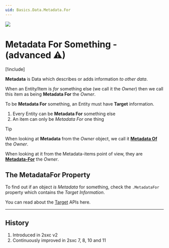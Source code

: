 ```yaml
---
uid: Basics.Data.Metadata.For
---
```


<img src="~/assets/features/metadata.svg" class="feature">

# Metadata For Something - (advanced ⚠)

[!include[](~/basics/stack/_shared-float-summary.md)]
<style>.context-box-summary .data-all { visibility: visible; } </style>

**Metadata** is Data which describes or adds information _to other data_. 

When an Entity/Item is _for_ something else (we call it the _Owner_) then we call this item as being **Metadata For** the _Owner_.

To be **Metadata For** something, an Entity must have **Target** information. 

1. Every Entity can be **Metadata For** something else
1. An item can only be _Metadata For_ one thing

> [!TIP]
> When looking at **Metadata** from the _Owner_ object, we call it **[Metadata Of](xref:Basics.Data.Metadata.For)** the _Owner_. 
> 
> When looking at it from the Metadata-items point of view, they are **[Metadata-For](xref:Basics.Data.Metadata.For)** the _Owner_.

## The MetadataFor Property

To find out if an object _is Metadata_ for something, check the `.MetadataFor` property which contains the _Target Information_. 

You can read about the [Target](xref:ToSic.Eav.Metadata.ITarget) APIs here.

---

## History

1. Introduced in 2sxc v2
1. Continuously improved in 2sxc 7, 8, 10 and 11